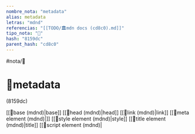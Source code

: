 ```yaml
---
nombre_nota: "metadata"
alias: metadata
letras: "mdnd"
referencias: "[[TODO/🏛️mdn docs (cd8c0).md]]"
tipo_nota: "📑"
hash: "8159dc"
parent_hash: "cd8c0"
---
```


#nota/📑

# 📑metadata
<div class="hash">(8159dc)</div>

[[📑base (mdnd)|base]]
[[📑head (mdnd)|head]]
[[📑link (mdnd)|link]]
[[📑meta element (mdnd)|<meta>]]
[[📑style element (mdnd)|style]]
[[📑title element (mdnd)|title]]
[[📑script element (mdnd)|<script>]]


- [ ] recordar  [start:: 2024-10-28]
